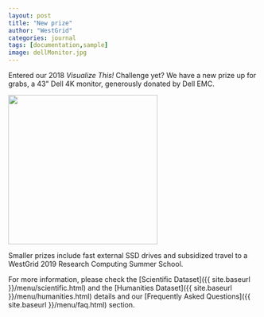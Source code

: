 ```yaml
---
layout: post
title: "New prize"
author: "WestGrid"
categories: journal
tags: [documentation,sample]
image: dellMonitor.jpg
---
```


Entered our 2018 *Visualize This!* Challenge yet? We have a new prize up for grabs, a 43" Dell 4K
monitor, generously donated by Dell EMC.

<img src="{{ site.baseurl }}/assets/img/dellEMCLogo.png" width="300" />

Smaller prizes include fast external SSD drives and subsidized travel to a WestGrid 2019 Research
Computing Summer School.

For more information, please check the [Scientific Dataset]({{ site.baseurl }}/menu/scientific.html) and
the [Humanities Dataset]({{ site.baseurl }}/menu/humanities.html) details and our
[Frequently Asked Questions]({{ site.baseurl }}/menu/faq.html) section.
